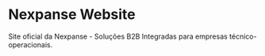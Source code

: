 # Nexpanse Website

Site oficial da Nexpanse - Soluções B2B Integradas para empresas técnico-operacionais.
